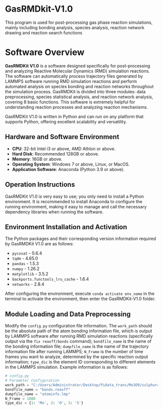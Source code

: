 # GasRMDkit-V1.0
This program is used for post-processing gas phase reaction simulations, mainly including bonding analysis, species analysis, reaction network drawing and reaction search functions

# Software Overview

**GasRMDKit V1.0** is a software designed specifically for post-processing and analyzing Reactive Molecular Dynamics (RMD) simulation reactions. The software can automatically process trajectory files generated by LAMMPS software running RMD simulation reactions and perform automated analysis on species bonding and reaction networks throughout the simulation process. GasRMDKit is divided into three modules: data preprocessing, species statistical analysis, and reaction network analysis, covering 8 basic functions. This software is extremely helpful for understanding reaction processes and analyzing reaction mechanisms.

GasRMDKit V1.0 is written in Python and can run on any platform that supports Python, offering excellent scalability and versatility.

## Hardware and Software Environment

- **CPU**: 32-bit Intel i3 or above, AMD Athlon or above.
- **Hard Disk**: Recommended 128GB or above.
- **Memory**: 16GB or above.
- **Operating System**: Windows 7 or above, Linux, or MacOS.
- **Application Software**: Anaconda (Python 3.9 or above).

## Operation Instructions

GasRMDKit V1.0 is very easy to use; you only need to install a Python environment. It is recommended to install Anaconda to configure the running environment, making it easy to manage and call the necessary dependency libraries when running the software.

## Environment Installation and Activation

The Python packages and their corresponding version information required by GasRMDKit V1.0 are as follows:

- `pycosat` - 0.6.4
- `tqdm` - 4.65.0
- `pandas` - 1.5.3
- `numpy` - 1.26.2
- `matplotlib` - 3.5.2
- `backports.functools_lru_cache` - 1.6.4
- `networkx` - 2.8.4

After configuring the environment, execute `conda activate env_name` in the terminal to activate the environment, then enter the GasRMDKit-V1.0 folder.

## Module Loading and Data Preprocessing

Modify the `config.py` configuration file information. The `work_path` should be the absolute path of the atom bonding information file, which is output by LAMMPS software after running RMD simulation reactions (specifically output via the `fix reaxff/bonds` command); `bondfile_name` is the name of the bonding information file; `dumpfile_name` is the name of the trajectory information file after running LAMMPS; `N_Frame` is the number of time frames you want to analyze, determined by the specific reaction output information; `type_dic` is the element ID corresponding to different elements in the LAMMPS simulation. Example information is as follows:

```python
# config.py
# Parameter Configuration
work_path = "C:/Users/Administrator/Desktop/Pidata_trans/Mo3O9/sulphuration/data8.30/1500_seed3/"
bondfile_name = "bonds.reaxff"
dumpfile_name = "atominfo.lmp"
N_Frame = 1000
type_dic = {1: 'Mo', 2: 'O', 3: 'S'}
